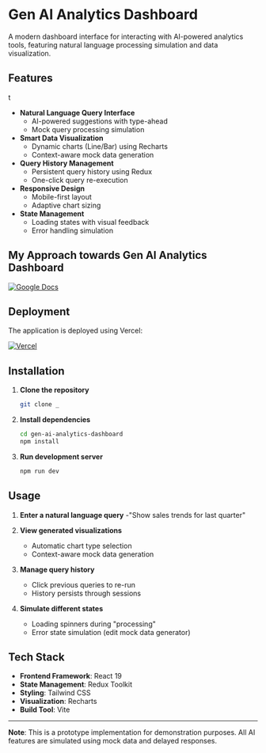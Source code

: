 # Gen AI Analytics Dashboard
A modern dashboard interface for interacting with AI-powered analytics tools, featuring natural language processing simulation and data visualization.

## Features
 t
- **Natural Language Query Interface**
  - AI-powered suggestions with type-ahead
  - Mock query processing simulation
- **Smart Data Visualization**
  - Dynamic charts (Line/Bar) using Recharts
  - Context-aware mock data generation
- **Query History Management**
  - Persistent query history using Redux
  - One-click query re-execution
- **Responsive Design**
  - Mobile-first layout
  - Adaptive chart sizing
- **State Management**
  - Loading states with visual feedback
  - Error handling simulation

## My Approach towards Gen AI Analytics Dashboard

[![Google Docs](https://docs.google.com/document/d/1nHejgrVE892e1VpwWJ8bKJM2r5KUf3fH1iIb8FoOBpU/edit?usp=sharing)](view)

  ## Deployment

The application is deployed using Vercel:

[![Vercel](https://img.shields.io/badge/Vercel-Live_Demo-black)]()

## Installation

1. **Clone the repository**
   ```bash
   git clone _
   ```
2. **Install dependencies**
   ```bash
   cd gen-ai-analytics-dashboard
   npm install
   ```
3. **Run development server**
   ```bash
   npm run dev
   ```

## Usage

1. **Enter a natural language query**
   -"Show sales trends for last quarter"
   
2. **View generated visualizations**
   - Automatic chart type selection
   - Context-aware mock data generation
3. **Manage query history**
   - Click previous queries to re-run
   - History persists through sessions
4. **Simulate different states**
   - Loading spinners during "processing"
   - Error state simulation (edit mock data generator)

## Tech Stack

- **Frontend Framework**: React 19
- **State Management**: Redux Toolkit
- **Styling**: Tailwind CSS
- **Visualization**: Recharts
- **Build Tool**: Vite



---

**Note**: This is a prototype implementation for demonstration purposes. All AI features are simulated using mock data and delayed responses.
```

